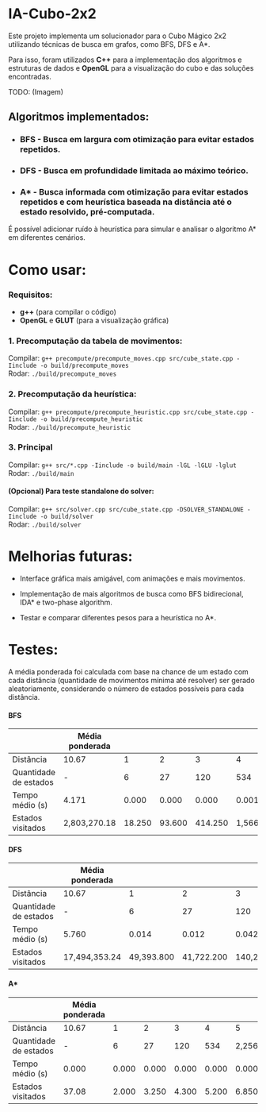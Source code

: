 # IA-Cubo-2x2
Este projeto implementa um solucionador para o Cubo Mágico 2x2 utilizando técnicas de busca em grafos, como BFS, DFS e A*.

Para isso, foram utilizados **C++** para a implementação dos algoritmos e estruturas de dados e **OpenGL** para a visualização do cubo e das soluções encontradas.

TODO: (Imagem)

## Algoritmos implementados:
- ### BFS - Busca em largura com otimização para evitar estados repetidos.

- ### DFS - Busca em profundidade limitada ao máximo teórico.

- ### A* - Busca informada com otimização para evitar estados repetidos e com heurística baseada na distância até o estado resolvido, pré-computada.
É possível adicionar ruído à heurística para simular e analisar o algoritmo A* em diferentes cenários.

# Como usar:
### Requisitos:
- **g++** (para compilar o código)
- **OpenGL** e **GLUT** (para a visualização gráfica)

### 1. Precomputação da tabela de movimentos:
Compilar: `g++ precompute/precompute_moves.cpp src/cube_state.cpp -Iinclude -o build/precompute_moves`\
Rodar: `./build/precompute_moves`  

### 2. Precomputação da heurística:
Compilar: `g++ precompute/precompute_heuristic.cpp src/cube_state.cpp -Iinclude -o build/precompute_heuristic`\
Rodar: `./build/precompute_heuristic`  

### 3. Principal
Compilar: `g++ src/*.cpp -Iinclude -o build/main -lGL -lGLU -lglut`\
Rodar: `./build/main`

#### (Opcional) Para teste standalone do solver:
Compilar: `g++ src/solver.cpp src/cube_state.cpp -DSOLVER_STANDALONE -Iinclude -o build/solver`\
Rodar: `./build/solver`

# Melhorias futuras:
- Interface gráfica mais amigável, com animações e mais movimentos.

- Implementação de mais algoritmos de busca como BFS bidirecional, IDA* e two-phase algorithm.

- Testar e comparar diferentes pesos para a heurística no A*.

# Testes: 
A média ponderada foi calculada com base na chance de um estado com cada distância (quantidade de movimentos mínima até resolver) ser gerado aleatoriamente, considerando o número de estados possíveis para cada distância.

#### BFS
|           | Média ponderada |  |  |  |  |  |  |  |  |  |  |  |  |  |  |
|-----------|-----------------|---|---|---|---|---|---|---|---|---|----|----|----|----|----|
| Distância  | 10.67           | 1 | 2 | 3 | 4 | 5 | 6 | 7 | 8 | 9 | 10 | 11 | 12 | 13 | 14 |
| Quantidade de estados | - | 6 | 27 | 120 | 534 | 2,256 | 8,969 | 33,058 | 114,149 | 360,508 | 930,588 | 1,350,852 | 782,536 | 90,280 | 276 |
| Tempo médio (s) | 4.171 | 0.000 | 0.000 | 0.000 | 0.001 | 0.004 | 0.014 | 0.054 | 0.274 | 0.910 | 2.587 | 5.314 | 6.541 | 6.859 | 8.082 |
| Estados visitados | 2,803,270.18 | 18.250 | 93.600 | 414.250 | 1,566.900 | 7,438.850 | 28,367.650 | 99,598.300 | 361,923.150 | 950,024.850 | 2,289,552.300 | 3,399,188.750 | 3,651,140.200 | 3,674,096.900 | 3,674,160.000 |

#### DFS
|           | Média ponderada |  |  |  |  |  |  |  |  |  |  |  |  |  |  |
|-----------|-----------------|---|---|---|---|---|---|---|---|---|----|----|----|----|----|
| Distância  | 10.67           | 1 | 2 | 3 | 4 | 5 | 6 | 7 | 8 | 9 | 10 | 11 | 12 | 13 | 14 |
| Quantidade de estados | - | 6 | 27 | 120 | 534 | 2,256 | 8,969 | 33,058 | 114,149 | 360,508 | 930,588 | 1,350,852 | 782,536 | 90,280 | 276 |
| Tempo médio (s) | 5.760 | 0.014 | 0.012 | 0.042 | 0.037 | 0.506 | 0.396 | 1.442 | 1.291 | 4.693 | 1.894 | 10.344 | 2.750 | 15.360 | 5.213 |
| Estados visitados | 17,494,353.24 | 49,393.800 | 41,722.200 | 140,280.050 | 115,859.100 | 1,705,282.700 | 1,323,572.750 | 4,750,615.400 | 3,989,098.250 | 14,810,336.800 | 5,879,749.350 | 30,933,288.600 | 9,036,481.250 | 44,040,582.900 | 15,652,357.450 |

#### A*
|           | Média ponderada |  |  |  |  |  |  |  |  |  |  |  |  |  |  |
|-----------|-----------------|---|---|---|---|---|---|---|---|---|----|----|----|----|----|
| Distância  | 10.67           | 1 | 2 | 3 | 4 | 5 | 6 | 7 | 8 | 9 | 10 | 11 | 12 | 13 | 14 |
| Quantidade de estados | - | 6 | 27 | 120 | 534 | 2,256 | 8,969 | 33,058 | 114,149 | 360,508 | 930,588 | 1,350,852 | 782,536 | 90,280 | 276 |
| Tempo médio (s) | 0.000 | 0.000 | 0.000 | 0.000 | 0.000 | 0.000 | 0.000 | 0.000 | 0.000 | 0.000 | 0.000 | 0.000 | 0.000 | 0.000 | 0.001 |
| Estados visitados | 37.08 | 2.000 | 3.250 | 4.300 | 5.200 | 6.850 | 8.350 | 9.350 | 11.700 | 15.750 | 21.550 | 34.750 | 67.500 | 99.250 | 132.100 |
